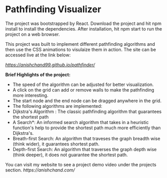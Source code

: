 <h1>Pathfinding Visualizer</h1>

The project was bootstrapped by React. Download the project and hit npm install to install the dependencies. After installation, hit npm start to run the project on a web browser.

This project was built to implement different pathfinding algorithms and then use the CSS animations to visulaize them in action. The site can be accessed live at the link below: 

<i>https://anishchand99.github.io/pathfinder/</i>

**Brief Highlights of the project:**
<ul>
<li>The speed of the algorithm can be adjusted for better visualization. </li>

<li>A click on the grid can add or remove walls to make the pathfinding more interesting.</li>

<li>The start node and the end node can be dragged anywhere in the grid.</li>

<li>The following algorithms are implemented: </li>

<li>Dijkstra's Algorithm : The classic pathfinding algorithm that guarantees the shortest path</li>

<li>A Search*: An informed search algorithm that takes in a heuristic function's help to provide the shortest path much more efficiently than Dijkstra's.</li>

<li>Breath-first Search: An algorithm that traveses the graph breadth wise (think wider), it guarantees shortest path.</li>

<li>Depth-first Search: An algorithm that traverses the graph depth wise (think deeper), it does not guarantee the shortest path.</li>
</ul>
You can visit my website to see a project demo video under the projects section.
<i>https://anishchand.com/</i>
